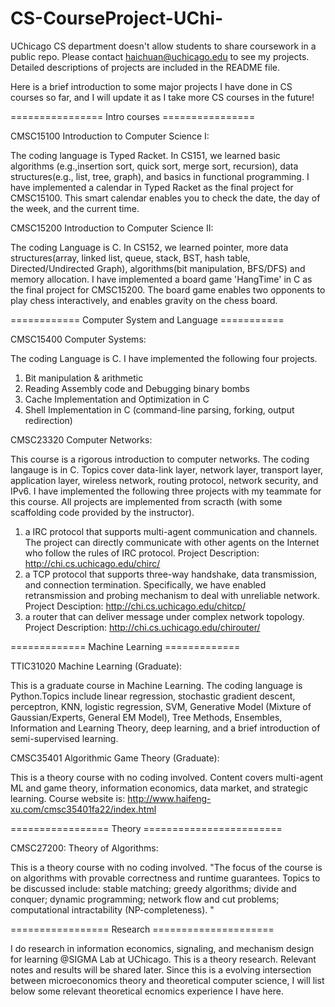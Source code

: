 # CS-CourseProject-UChi-
UChicago CS department doesn't allow students to share coursework in a public repo. Please contact haichuan@uchicago.edu to see my projects. Detailed descriptions of projects are included in the README file.

Here is a brief introduction to some major projects I have done in CS courses so far, and I will update it as I take more CS courses in the future!

================ Intro courses ================

CMSC15100 Introduction to Computer Science I:

The coding language is Typed Racket. In CS151, we learned basic algorithms (e.g.,insertion sort, quick sort, merge sort, recursion), data structures(e.g., list, tree, graph), and basics in functional programming. I have implemented a calendar in Typed Racket as the final project for CMSC15100. This smart calendar enables you to check the date, the day of the week, and the current time.

CMSC15200 Introduction to Computer Science II:

The coding Language is C. In CS152, we learned pointer, more data structures(array, linked list, queue, stack, BST, hash table, Directed/Undirected Graph), algorithms(bit manipulation, BFS/DFS) and memory allocation. I have implemented a board game 'HangTime' in C as the final project for CMSC15200. The board game enables two opponents to play chess interactively, and enables gravity on the chess board.

============ Computer System and Language ===========

CMSC15400 Computer Systems:

The coding Language is C. I have implemented the following four projects.
1) Bit manipulation & arithmetic
2) Reading Assembly code and Debugging binary bombs
3) Cache Implementation and Optimization in C
4) Shell Implementation in C (command-line parsing, forking, output redirection)

CMSC23320 Computer Networks:

This course is a rigorous introduction to computer networks. The coding langauge is in C. Topics cover data-link layer, network layer, transport layer, application layer, wireless network, routing protocol, network security, and IPv6.
I have implemented the following three projects with my teammate for this course. All projects are implemented from scracth (with some scaffolding code provided by the instructor).
1) a IRC protocol that supports multi-agent communication and channels. The project can directly communicate with other agents on the Internet who follow
the rules of IRC protocol. Project Description: http://chi.cs.uchicago.edu/chirc/
2) a TCP protocol that supports three-way handshake, data transmission, and connection termination. Specifically, we have enabled retransmission and 
probing mechanism to deal with unreliable network. Project Desciption: http://chi.cs.uchicago.edu/chitcp/
3) a router that can deliver message under complex network topology. Project Description: http://chi.cs.uchicago.edu/chirouter/

============= Machine Learning =============

TTIC31020 Machine Learning (Graduate):

This is a graduate course in Machine Learning. The coding language is Python.Topics include linear regression, stochastic gradient descent, perceptron, KNN, logistic regression, SVM, Generative Model (Mixture of Gaussian/Experts, General EM Model), Tree Methods, Ensembles, Information and Learning Theory, deep learning, and a brief introduction of semi-supervised learning.

CMSC35401 Algorithmic Game Theory (Graduate):

This is a theory course with no coding involved. Content covers multi-agent ML and game theory, information economics, data market, and strategic learning.
Course website is: http://www.haifeng-xu.com/cmsc35401fa22/index.html

================= Theory ========================

CMSC27200: Theory of Algorithms:

This is a theory course with no coding involved. "The focus of the course is on algorithms with provable correctness and runtime guarantees. Topics to be discussed include: stable matching; greedy algorithms; divide and conquer; dynamic programming; network flow and cut problems; computational intractability (NP-completeness). "


================= Research =====================

I do research in information economics, signaling, and mechanism design for learning @SIGMA Lab at UChicago. 
This is a theory research. Relevant notes and results will be shared later. Since this is a evolving intersection
between microeconomics theory and theoretical computer science, I will list below some relevant theoretical
ecnomics experience I have here.



